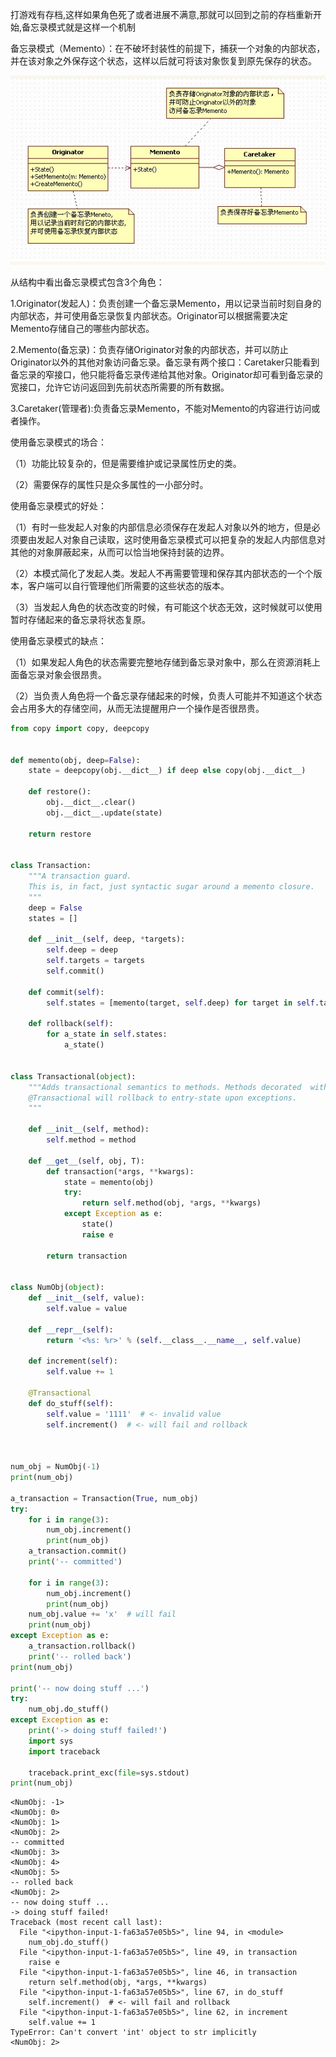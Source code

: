 
打游戏有存档,这样如果角色死了或者进展不满意,那就可以回到之前的存档重新开始,备忘录模式就是这样一个机制

备忘录模式（Memento）：在不破坏封装性的前提下，捕获一个对象的内部状态，并在该对象之外保存这个状态，这样以后就可将该对象恢复到原先保存的状态。

![](2012080510363516.jpg)

从结构中看出备忘录模式包含3个角色：

1.Originator(发起人)：负责创建一个备忘录Memento，用以记录当前时刻自身的内部状态，并可使用备忘录恢复内部状态。Originator可以根据需要决定Memento存储自己的哪些内部状态。

2.Memento(备忘录)：负责存储Originator对象的内部状态，并可以防止Originator以外的其他对象访问备忘录。备忘录有两个接口：Caretaker只能看到备忘录的窄接口，他只能将备忘录传递给其他对象。Originator却可看到备忘录的宽接口，允许它访问返回到先前状态所需要的所有数据。

3.Caretaker(管理者):负责备忘录Memento，不能对Memento的内容进行访问或者操作。

使用备忘录模式的场合：

（1）功能比较复杂的，但是需要维护或记录属性历史的类。

（2）需要保存的属性只是众多属性的一小部分时。

使用备忘录模式的好处：

（1）有时一些发起人对象的内部信息必须保存在发起人对象以外的地方，但是必须要由发起人对象自己读取，这时使用备忘录模式可以把复杂的发起人内部信息对其他的对象屏蔽起来，从而可以恰当地保持封装的边界。

（2）本模式简化了发起人类。发起人不再需要管理和保存其内部状态的一个个版本，客户端可以自行管理他们所需要的这些状态的版本。

（3）当发起人角色的状态改变的时候，有可能这个状态无效，这时候就可以使用暂时存储起来的备忘录将状态复原。

使用备忘录模式的缺点：

（1）如果发起人角色的状态需要完整地存储到备忘录对象中，那么在资源消耗上面备忘录对象会很昂贵。

（2）当负责人角色将一个备忘录存储起来的时候，负责人可能并不知道这个状态会占用多大的存储空间，从而无法提醒用户一个操作是否很昂贵。




```python
from copy import copy, deepcopy


def memento(obj, deep=False):
    state = deepcopy(obj.__dict__) if deep else copy(obj.__dict__)

    def restore():
        obj.__dict__.clear()
        obj.__dict__.update(state)

    return restore


class Transaction:
    """A transaction guard.
    This is, in fact, just syntactic sugar around a memento closure.
    """
    deep = False
    states = []

    def __init__(self, deep, *targets):
        self.deep = deep
        self.targets = targets
        self.commit()

    def commit(self):
        self.states = [memento(target, self.deep) for target in self.targets]

    def rollback(self):
        for a_state in self.states:
            a_state()


class Transactional(object):
    """Adds transactional semantics to methods. Methods decorated  with
    @Transactional will rollback to entry-state upon exceptions.
    """

    def __init__(self, method):
        self.method = method

    def __get__(self, obj, T):
        def transaction(*args, **kwargs):
            state = memento(obj)
            try:
                return self.method(obj, *args, **kwargs)
            except Exception as e:
                state()
                raise e

        return transaction


class NumObj(object):
    def __init__(self, value):
        self.value = value

    def __repr__(self):
        return '<%s: %r>' % (self.__class__.__name__, self.value)

    def increment(self):
        self.value += 1

    @Transactional
    def do_stuff(self):
        self.value = '1111'  # <- invalid value
        self.increment()  # <- will fail and rollback



num_obj = NumObj(-1)
print(num_obj)

a_transaction = Transaction(True, num_obj)
try:
    for i in range(3):
        num_obj.increment()
        print(num_obj)
    a_transaction.commit()
    print('-- committed')

    for i in range(3):
        num_obj.increment()
        print(num_obj)
    num_obj.value += 'x'  # will fail
    print(num_obj)
except Exception as e:
    a_transaction.rollback()
    print('-- rolled back')
print(num_obj)

print('-- now doing stuff ...')
try:
    num_obj.do_stuff()
except Exception as e:
    print('-> doing stuff failed!')
    import sys
    import traceback

    traceback.print_exc(file=sys.stdout)
print(num_obj)
```

    <NumObj: -1>
    <NumObj: 0>
    <NumObj: 1>
    <NumObj: 2>
    -- committed
    <NumObj: 3>
    <NumObj: 4>
    <NumObj: 5>
    -- rolled back
    <NumObj: 2>
    -- now doing stuff ...
    -> doing stuff failed!
    Traceback (most recent call last):
      File "<ipython-input-1-fa63a57e05b5>", line 94, in <module>
        num_obj.do_stuff()
      File "<ipython-input-1-fa63a57e05b5>", line 49, in transaction
        raise e
      File "<ipython-input-1-fa63a57e05b5>", line 46, in transaction
        return self.method(obj, *args, **kwargs)
      File "<ipython-input-1-fa63a57e05b5>", line 67, in do_stuff
        self.increment()  # <- will fail and rollback
      File "<ipython-input-1-fa63a57e05b5>", line 62, in increment
        self.value += 1
    TypeError: Can't convert 'int' object to str implicitly
    <NumObj: 2>

